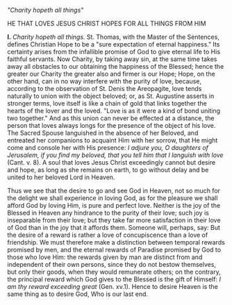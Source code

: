
*\"Charity hopeth all things\"*

HE THAT LOVES JESUS CHRIST HOPES FOR ALL THINGS FROM HIM

**I\.** *Charity hopeth all things*. St. Thomas, with the Master of the Sentences, defines Christian Hope to be a \"sure expectation of eternal happiness.\" Its certainty arises from the infallible promise of God to give eternal life to His faithful servants. Now Charity, by taking away sin, at the same time takes away all obstacles to our obtaining the happiness of the Blessed; hence the greater our Charity the greater also and firmer is our Hope; Hope, on the other hand, can in no way interfere with the purity of love, because, according to the observation of St. Denis the Areopagite, love tends naturally to union with the object beloved; or, as St. Augustine asserts in stronger terms, love itself is like a chain of gold that links together the hearts of the lover and the loved. \"Love is as it were a kind of bond uniting two together.\" And as this union can never be effected at a distance, the person that loves always longs for the presence of the object of his love. The Sacred Spouse languished in the absence of her Beloved, and entreated her companions to acquaint Him with her sorrow, that He might come and console her with His presence: *I adjure you, O daughters of Jerusalem, if you find my beloved, that you tell him that I languish with love* (Cant. v. 8). A soul that loves Jesus Christ exceedingly cannot but desire and hope, as long as she remains on earth, to go without delay and be united to her beloved Lord in Heaven.

Thus we see that the desire to go and see God in Heaven, not so much for the delight we shall experience in loving God, as for the pleasure we shall afford God by loving Him, is pure and perfect love. Neither is the joy of the Blessed in Heaven any hindrance to the purity of their love; such joy is inseparable from their love; but they take far more satisfaction in their love of God than in the joy that it affords them. Someone will, perhaps, say: But the desire of a reward is rather a love of concupiscence than a love of friendship. We must therefore make a distinction between temporal rewards promised by men, and the eternal rewards of Paradise promised by God to those who love Him: the rewards given by man are distinct from and independent of their own persons, since they do not bestow themselves, but only their goods, when they would remunerate others; on the contrary, the principal reward which God gives to the Blessed is the gift of Himself: *I am thy reward exceeding great* (Gen. xv.1). Hence to desire Heaven is the same thing as to desire God, Who is our last end.

